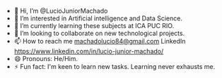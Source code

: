 - 👋 Hi, I’m @LucioJuniorMachado
- 👀 I’m interested in Artificial intelligence and Data Science.
- 🌱 I’m currently learning these subjects at ICA PUC RIO.
- 💞️ I’m looking to collaborate on new technological projects.
- 📫 How to reach me <machadolucio84@gmail.com>
      LinkedIn <https://www.linkedin.com/in/lucio-junior-machado/>
- 😄 Pronouns: He/Him. 
- ⚡ Fun fact: I'm keen to learn new tasks. Learning never exhausts me. 

<!---
LucioJuniorMachado/LucioJuniorMachado is a ✨ special ✨ repository because its `README.md` (this file) appears on your GitHub profile.
You can click the Preview link to take a look at your changes.
--->
